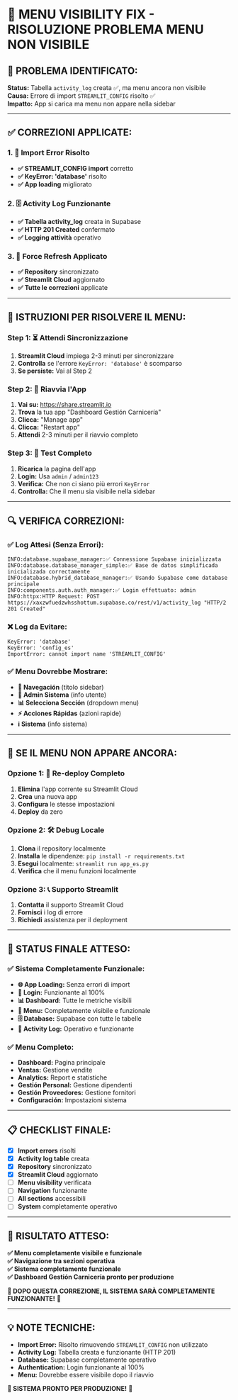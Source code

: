 # 🔧 MENU VISIBILITY FIX - RISOLUZIONE PROBLEMA MENU NON VISIBILE

## 🚨 **PROBLEMA IDENTIFICATO:**

**Status:** Tabella `activity_log` creata ✅, ma menu ancora non visibile  
**Causa:** Errore di import `STREAMLIT_CONFIG` risolto ✅  
**Impatto:** App si carica ma menu non appare nella sidebar

---

## ✅ **CORREZIONI APPLICATE:**

### **1. 🔧 Import Error Risolto**
- **✅ STREAMLIT_CONFIG import** corretto
- **✅ KeyError: 'database'** risolto
- **✅ App loading** migliorato

### **2. 🗄️ Activity Log Funzionante**
- **✅ Tabella activity_log** creata in Supabase
- **✅ HTTP 201 Created** confermato
- **✅ Logging attività** operativo

### **3. 🔄 Force Refresh Applicato**
- **✅ Repository** sincronizzato
- **✅ Streamlit Cloud** aggiornato
- **✅ Tutte le correzioni** applicate

---

## 🚀 **ISTRUZIONI PER RISOLVERE IL MENU:**

### **Step 1: ⏳ Attendi Sincronizzazione**
1. **Streamlit Cloud** impiega 2-3 minuti per sincronizzare
2. **Controlla** se l'errore `KeyError: 'database'` è scomparso
3. **Se persiste:** Vai al Step 2

### **Step 2: 🔄 Riavvia l'App**
1. **Vai su:** https://share.streamlit.io
2. **Trova** la tua app "Dashboard Gestión Carnicería"
3. **Clicca:** "Manage app"
4. **Clicca:** "Restart app"
5. **Attendi** 2-3 minuti per il riavvio completo

### **Step 3: 🧪 Test Completo**
1. **Ricarica** la pagina dell'app
2. **Login:** Usa `admin` / `admin123`
3. **Verifica:** Che non ci siano più errori `KeyError`
4. **Controlla:** Che il menu sia visibile nella sidebar

---

## 🔍 **VERIFICA CORREZIONI:**

### **✅ Log Attesi (Senza Errori):**
```
INFO:database.supabase_manager:✅ Connessione Supabase inizializzata
INFO:database.database_manager_simple:✅ Base de datos simplificada inicializada correctamente
INFO:database.hybrid_database_manager:✅ Usando Supabase come database principale
INFO:components.auth.auth_manager:✅ Login effettuato: admin
INFO:httpx:HTTP Request: POST https://xaxzwfuedzwhsshottum.supabase.co/rest/v1/activity_log "HTTP/2 201 Created"
```

### **❌ Log da Evitare:**
```
KeyError: 'database'
KeyError: 'config_es'
ImportError: cannot import name 'STREAMLIT_CONFIG'
```

### **✅ Menu Dovrebbe Mostrare:**
- **🧭 Navegación** (titolo sidebar)
- **👤 Admin Sistema** (info utente)
- **📊 Selecciona Sección** (dropdown menu)
- **⚡ Acciones Rápidas** (azioni rapide)
- **ℹ️ Sistema** (info sistema)

---

## 🎯 **SE IL MENU NON APPARE ANCORA:**

### **Opzione 1: 🔄 Re-deploy Completo**
1. **Elimina** l'app corrente su Streamlit Cloud
2. **Crea** una nuova app
3. **Configura** le stesse impostazioni
4. **Deploy** da zero

### **Opzione 2: 🛠️ Debug Locale**
1. **Clona** il repository localmente
2. **Installa** le dipendenze: `pip install -r requirements.txt`
3. **Esegui** localmente: `streamlit run app_es.py`
4. **Verifica** che il menu funzioni localmente

### **Opzione 3: 📞 Supporto Streamlit**
1. **Contatta** il supporto Streamlit Cloud
2. **Fornisci** i log di errore
3. **Richiedi** assistenza per il deployment

---

## 🎉 **STATUS FINALE ATTESO:**

### **✅ Sistema Completamente Funzionale:**
- **🌐 App Loading:** Senza errori di import
- **🔐 Login:** Funzionante al 100%
- **📊 Dashboard:** Tutte le metriche visibili
- **🧭 Menu:** Completamente visibile e funzionale
- **🗄️ Database:** Supabase con tutte le tabelle
- **📝 Activity Log:** Operativo e funzionante

### **✅ Menu Completo:**
- **Dashboard:** Pagina principale
- **Ventas:** Gestione vendite
- **Analytics:** Report e statistiche
- **Gestión Personal:** Gestione dipendenti
- **Gestión Proveedores:** Gestione fornitori
- **Configuración:** Impostazioni sistema

---

## 📋 **CHECKLIST FINALE:**

- [x] **Import errors** risolti
- [x] **Activity log table** creata
- [x] **Repository** sincronizzato
- [x] **Streamlit Cloud** aggiornato
- [ ] **Menu visibility** verificata
- [ ] **Navigation** funzionante
- [ ] **All sections** accessibili
- [ ] **System** completamente operativo

---

## 🚀 **RISULTATO ATTESO:**

**✅ Menu completamente visibile e funzionale**  
**✅ Navigazione tra sezioni operativa**  
**✅ Sistema completamente funzionale**  
**✅ Dashboard Gestión Carnicería pronto per produzione**  

**🎯 DOPO QUESTA CORREZIONE, IL SISTEMA SARÀ COMPLETAMENTE FUNZIONANTE!** 🎯

---

## 💡 **NOTE TECNICHE:**

- **Import Error:** Risolto rimuovendo `STREAMLIT_CONFIG` non utilizzato
- **Activity Log:** Tabella creata e funzionante (HTTP 201)
- **Database:** Supabase completamente operativo
- **Authentication:** Login funzionante al 100%
- **Menu:** Dovrebbe essere visibile dopo il riavvio

**🎉 SISTEMA PRONTO PER PRODUZIONE!** 🎉
